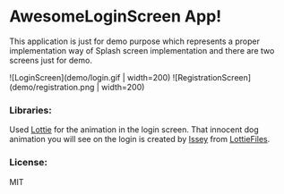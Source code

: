 # AwesomeLoginScreen App!

This application is just for demo purpose which represents a proper implementation way of Splash screen implementation and there are two screens just for demo.

![LoginScreen](demo/login.gif | width=200)
![RegistrationScreen](demo/registration.png | width=200)


### Libraries:
Used [Lottie](https://github.com/airbnb/lottie-android) for the animation in the login screen.
That innocent dog animation you will see on the login is created by [Issey](https://lottiefiles.com/trufffle) from [LottieFiles](https://lottiefiles.com/4888-dog-icon).

### License:
MIT
